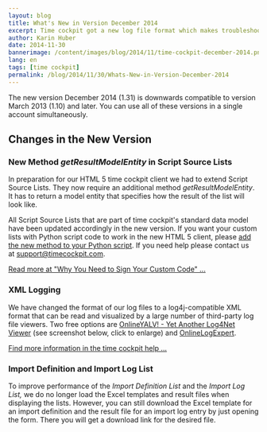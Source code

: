 ```yaml
---
layout: blog
title: What's New in Version December 2014
excerpt: Time cockpit got a new log file format which makes troubleshooting much easier. Additionally, we extended our implementation of script source lists to get enable optimizations in time cockpit's web client.
author: Karin Huber
date: 2014-11-30
bannerimage: /content/images/blog/2014/11/time-cockpit-december-2014.png
lang: en
tags: [time cockpit]
permalink: /blog/2014/11/30/Whats-New-in-Version-December-2014
---
```


<p class="showcase">The new version December 2014 (1.31) is downwards compatible to version March 2013 (1.10) and later. You can use all of these versions in a single account simultaneously.</p><h2>Changes in the New Version</h2><h3>New Method <em>getResultModelEntity</em> in Script Source Lists</h3><p>In preparation for our HTML 5 time cockpit client we had to extend Script Source Lists. They now require an additional method <em>getResultModelEntity</em>. It has to return a model entity that specifies how the result of the list will look like.</p><p>All Script Source Lists that are part of time cockpit's standard data model have been updated accordingly in the new version. If you want your custom lists with Python script code to work in the new HTML 5 client, please <a href="~/blog/2014/11/27/Why-You-Need-to-Sign-Your-Custom-Code">add the new method to your Python script</a>. If you need help please contact us at <a href="mailto:support@timecockpit.com">support@timecockpit.com</a>.</p><p>
  <a href="~/blog/2014/11/27/Why-You-Need-to-Sign-Your-Custom-Code">Read more at "Why You Need to Sign Your Custom Code" ...</a>
</p><h3>XML Logging</h3><p>We have changed the format of our log files to a log4j-compatible XML format that can be read and visualized by a large number of third-party log file viewers. Two free options are <a href="https://yalv.codeplex.com/" target="_blank">OnlineYALV! - Yet Another Log4Net Viewer</a> (see screenshot below, click to enlarge) and <a href="https://logexpert.codeplex.com/" target="_blank">OnlineLogExpert</a>.</p><function name="Composite.Media.ImageGallery.Slimbox2">
  <param name="MediaImage" value="MediaArchive:11038f04-0192-48cc-bba4-4abdffd607f7" />
  <param name="ThumbnailMaxWidth" value="800" />
  <param name="ThumbnailMaxHeight" value="800" />
  <param name="ImageMaxWidth" value="1920" />
  <param name="ImageMaxHeight" value="1280" />
</function><p>
  <a href="http://help.timecockpit.com/?topic=html/4d4748e6-78a7-4e80-8859-bd84a8fff811.htm" target="_blank">Find more information in the time cockpit help ...</a>
</p><h3>Import Definition and Import Log List</h3><p>To improve performance of the <em>Import Definition List</em> and the <em>Import Log List,</em> we do no longer load the Excel templates and result files when displaying the lists. However, you can still download the Excel template for an import definition and the result file for an import log entry by just opening the form. There you will get a download link for the desired file.</p>